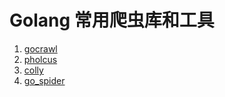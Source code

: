 # Golang 常用爬虫库和工具
1. [gocrawl](https://github.com/PuerkitoBio/gocrawl)
1. [pholcus](https://github.com/henrylee2cn/pholcus)
1. [colly](https://github.com/gocolly/colly)
1. [go_spider](https://github.com/hu17889/go_spider)